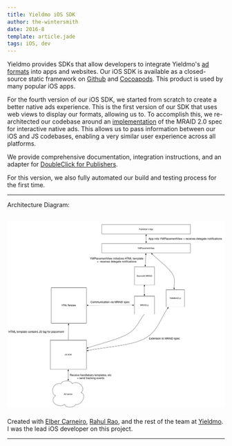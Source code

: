 ```yaml
---
title: Yieldmo iOS SDK
author: the-wintersmith
date: 2016-8
template: article.jade
tags: iOS, dev
---
```


Yieldmo provides SDKs that allow developers to integrate Yieldmo's [ad formats](https://adbuilder.yieldmo.com/) into apps and websites.  Our iOS SDK is available as a closed-source static framework on [Github](https://github.com/yieldmo/yieldmo-ios-sdk) and [Cocoapods](https://cocoapods.org/pods/YieldmoSDK).  This product is used by many popular iOS apps.

For the fourth version of our iOS SDK, we started from scratch to create a better native ads experience.  This is the first version of our SDK that uses web views to display our formats, allowing us to.  To accomplish this, we re-architected our codebase around an [implementation](https://github.com/nexage/sourcekit-mraid-ios) of the MRAID 2.0 spec for interactive native ads.  This allows us to pass information between our iOS and JS codebases, enabling a very similar user experience across all platforms. 

We provide comprehensive documentation, integration instructions, and an adapter for [DoubleClick for Publishers](https://www.google.com/dfp/).

For this version, we also fully automated our build and testing process for the first time.

---
Architecture Diagram:

![](dataflow.png)
---

Created with [Elber Carneiro](https://github.com/elberdev), [Rahul Rao](https://www.linkedin.com/in/rahul-rao-0215511a), and the rest of the team at [Yieldmo](https://yieldmo.com/).  I was the lead iOS developer on this project.

---

